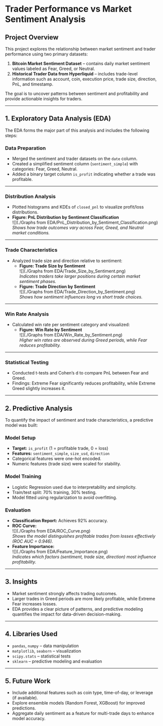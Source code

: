 # Trader Performance vs Market Sentiment Analysis

## Project Overview
This project explores the relationship between market sentiment and trader performance using two primary datasets:  
1. **Bitcoin Market Sentiment Dataset** – contains daily market sentiment values labeled as Fear, Greed, or Neutral.  
2. **Historical Trader Data from Hyperliquid** – includes trade-level information such as account, coin, execution price, trade size, direction, PnL, and timestamp.  

The goal is to uncover patterns between sentiment and profitability and provide actionable insights for traders.

---

## 1. Exploratory Data Analysis (EDA)

The EDA forms the major part of this analysis and includes the following steps:

### **Data Preparation**
- Merged the sentiment and trader datasets on the `date` column.  
- Created a simplified sentiment column (`sentiment_simple`) with categories: Fear, Greed, Neutral.  
- Added a binary target column `is_profit` indicating whether a trade was profitable.

---

### **Distribution Analysis**
- Plotted histograms and KDEs of `closed_pnl` to visualize profit/loss distributions.  
- **Figure: PnL Distribution by Sentiment Classification**  
  ![](./Graphs from EDA/PnL_Distribution_by_Sentiment_Classification.png)  
  *Shows how trade outcomes vary across Fear, Greed, and Neutral market conditions.*

---

### **Trade Characteristics**
- Analyzed trade size and direction relative to sentiment:  
  - **Figure: Trade Size by Sentiment**  
    ![](./Graphs from EDA/Trade_Size_by_Sentiment.png)  
    *Indicates traders take larger positions during certain market sentiment phases.*  
  - **Figure: Trade Direction by Sentiment**  
    ![](./Graphs from EDA/Trade_Direction_by_Sentiment.png)  
    *Shows how sentiment influences long vs short trade choices.*

---

### **Win Rate Analysis**
- Calculated win rate per sentiment category and visualized:  
  - **Figure: Win Rate by Sentiment**  
    ![](./Graphs from EDA/Win_Rate_by_Sentiment.png)  
    *Higher win rates are observed during Greed periods, while Fear reduces profitability.*

---

### **Statistical Testing**
- Conducted t-tests and Cohen’s d to compare PnL between Fear and Greed.  
- Findings: Extreme Fear significantly reduces profitability, while Extreme Greed slightly increases it.  

---

## 2. Predictive Analysis

To quantify the impact of sentiment and trade characteristics, a predictive model was built:

### **Model Setup**
- **Target:** `is_profit` (1 = profitable trade, 0 = loss)  
- **Features:** `sentiment_simple`, `size_usd`, `direction`  
- Categorical features were one-hot encoded.  
- Numeric features (trade size) were scaled for stability.

### **Model Training**
- Logistic Regression used due to interpretability and simplicity.  
- Train/test split: 70% training, 30% testing.  
- Model fitted using regularization to avoid overfitting.

### **Evaluation**
- **Classification Report:** Achieves 92% accuracy.  
- **ROC Curve:**  
  ![](./Graphs from EDA/ROC_Curve.png)  
  *Shows the model distinguishes profitable trades from losses effectively (ROC AUC = 0.946).*  
- **Feature Importance:**  
  ![](./Graphs from EDA/Feature_Importance.png)  
  *Indicates which factors (sentiment, trade size, direction) most influence profitability.*

---

## 3. Insights
- Market sentiment strongly affects trading outcomes.  
- Larger trades in Greed periods are more likely profitable, while Extreme Fear increases losses.  
- EDA provides a clear picture of patterns, and predictive modeling quantifies the impact for data-driven decision-making.

---

## 4. Libraries Used
- `pandas`, `numpy` – data manipulation  
- `matplotlib`, `seaborn` – visualization  
- `scipy.stats` – statistical tests  
- `sklearn` – predictive modeling and evaluation  

---

## 5. Future Work
- Include additional features such as coin type, time-of-day, or leverage (if available).  
- Explore ensemble models (Random Forest, XGBoost) for improved predictions.  
- Aggregate daily sentiment as a feature for multi-trade days to enhance model accuracy.

